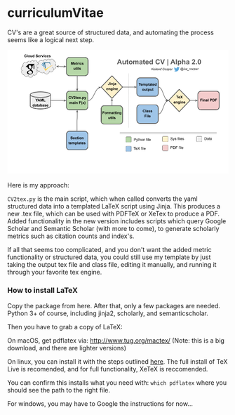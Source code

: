 # curriculumVitae

CV's are a great source of structured data, and automating the process seems like a logical next step. 

![System architecture image for keiland coopers automated CV](img/CV_sysArch_a2.0.png)

Here is my approach:

`CV2tex.py` is the main script, which when called converts the yaml structured data into a templated LaTeX script using Jinja. This produces a new .tex file, which can be used with PDFTeX or XeTex to produce a PDF. Added functionality in the new version includes scripts which query Google Scholar and Semantic Scholar (with more to come), to generate scholarly metrics such as citation counts and index's. 

If all that seems too complicated, and you don't want the added metric functionality or structured data, you could still use my template by just taking the output tex file and class file, editing it manually, and running it through your favorite tex engine.  


### How to install LaTeX

Copy the package from here. After that, only a few packages are needed. Python 3+ of course, including jinja2, scholarly, and semanticscholar.

Then you have to grab a copy of LaTeX:

On macOS, get pdflatex via: http://www.tug.org/mactex/ (Note: this is a big download, and there are lighter versions)

On linux, you can install it with the steps outlined [here](https://www.tug.org/texlive/quickinstall.html). The full install of TeX Live is recomended, and for full functionality, XeTeX is reccomended. 

You can confirm this installs what you need with: `which pdflatex` where you should see the path to the right file. 

For windows, you may have to Google the instructions for now... 
